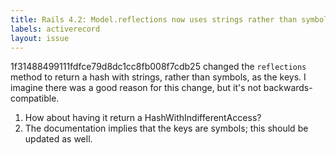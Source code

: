 ```yaml
---
title: Rails 4.2: Model.reflections now uses strings rather than symbols as keys
labels: activerecord
layout: issue
---
```


1f31488499111fdfce79d8dc1cc8fb008f7cdb25 changed the `reflections` method to return a hash with strings, rather than symbols, as the keys.  I imagine there was a good reason for this change, but it's not backwards-compatible.
1. How about having it return a HashWithIndifferentAccess?
2. The documentation implies that the keys are symbols; this should be updated as well.

